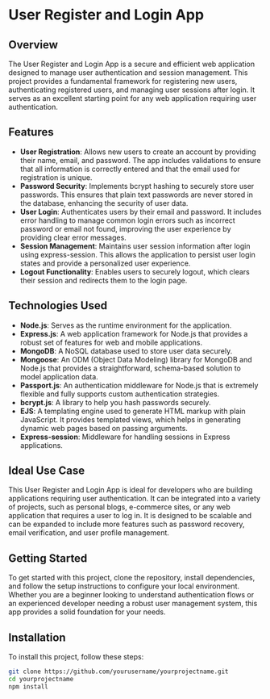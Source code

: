 # User Register and Login App

## Overview

The User Register and Login App is a secure and efficient web application designed to manage user authentication and session management. This project provides a fundamental framework for registering new users, authenticating registered users, and managing user sessions after login. It serves as an excellent starting point for any web application requiring user authentication.

## Features

- **User Registration**: Allows new users to create an account by providing their name, email, and password. The app includes validations to ensure that all information is correctly entered and that the email used for registration is unique.
- **Password Security**: Implements bcrypt hashing to securely store user passwords. This ensures that plain text passwords are never stored in the database, enhancing the security of user data.
- **User Login**: Authenticates users by their email and password. It includes error handling to manage common login errors such as incorrect password or email not found, improving the user experience by providing clear error messages.
- **Session Management**: Maintains user session information after login using express-session. This allows the application to persist user login states and provide a personalized user experience.
- **Logout Functionality**: Enables users to securely logout, which clears their session and redirects them to the login page.

## Technologies Used

- **Node.js**: Serves as the runtime environment for the application.
- **Express.js**: A web application framework for Node.js that provides a robust set of features for web and mobile applications.
- **MongoDB**: A NoSQL database used to store user data securely.
- **Mongoose**: An ODM (Object Data Modeling) library for MongoDB and Node.js that provides a straightforward, schema-based solution to model application data.
- **Passport.js**: An authentication middleware for Node.js that is extremely flexible and fully supports custom authentication strategies.
- **bcrypt.js**: A library to help you hash passwords securely.
- **EJS**: A templating engine used to generate HTML markup with plain JavaScript. It provides templated views, which helps in generating dynamic web pages based on passing arguments.
- **Express-session**: Middleware for handling sessions in Express applications.

## Ideal Use Case

This User Register and Login App is ideal for developers who are building applications requiring user authentication. It can be integrated into a variety of projects, such as personal blogs, e-commerce sites, or any web application that requires a user to log in. It is designed to be scalable and can be expanded to include more features such as password recovery, email verification, and user profile management.

## Getting Started

To get started with this project, clone the repository, install dependencies, and follow the setup instructions to configure your local environment. Whether you are a beginner looking to understand authentication flows or an experienced developer needing a robust user management system, this app provides a solid foundation for your needs.


## Installation

To install this project, follow these steps:

```bash
git clone https://github.com/yourusername/yourprojectname.git
cd yourprojectname
npm install
